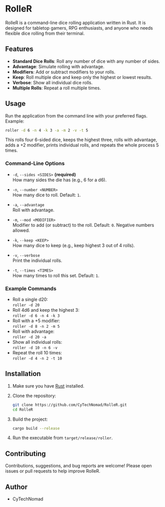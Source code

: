 # RolleR

RolleR is a command-line dice rolling application written in Rust. It is designed for tabletop gamers, RPG enthusiasts, and anyone who needs flexible dice rolling from their terminal.

## Features

- **Standard Dice Rolls**: Roll any number of dice with any number of sides.
- **Advantage**: Simulate rolling with advantage.
- **Modifiers**: Add or subtract modifiers to your rolls.
- **Keep**: Roll multiple dice and keep only the highest or lowest results.
- **Verbose**: Show all individual dice rolls.
- **Multiple Rolls**: Repeat a roll multiple times.

## Usage

Run the application from the command line with your preferred flags. Example:

```sh
roller -d 6 -n 4 -k 3 -a -m 2 -v -t 5
```

This rolls four 6-sided dice, keeps the highest three, rolls with advantage, adds a +2 modifier, prints individual rolls, and repeats the whole process 5 times.

### Command-Line Options

- `-d`, `--sides <SIDES>` **(required)**  
  How many sides the die has (e.g., 6 for a d6).

- `-n`, `--number <NUMBER>`  
  How many dice to roll. Default: `1`.

- `-a`, `--advantage`  
  Roll with advantage.

- `-m`, `--mod <MODIFIER>`  
  Modifier to add (or subtract) to the roll. Default: `0`. Negative numbers allowed.

- `-k`, `--keep <KEEP>`  
  How many dice to keep (e.g., keep highest 3 out of 4 rolls).

- `-v`, `--verbose`  
  Print the individual rolls.

- `-t`, `--times <TIMES>`  
  How many times to roll this set. Default: `1`.

### Example Commands

- Roll a single d20:  
  `roller -d 20`
- Roll 4d6 and keep the highest 3:  
  `roller -d 6 -n 4 -k 3`
- Roll with a +5 modifier:  
  `roller -d 8 -n 2 -m 5`
- Roll with advantage:  
  `roller -d 20 -a`
- Show all individual rolls:  
  `roller -d 10 -n 6 -v`
- Repeat the roll 10 times:  
  `roller -d 4 -n 2 -t 10`

## Installation

1. Make sure you have [Rust](https://www.rust-lang.org/tools/install) installed.
2. Clone the repository:

   ```sh
   git clone https://github.com/CyTechNomad/RolleR.git
   cd RolleR
   ```

3. Build the project:

   ```sh
   cargo build --release
   ```

4. Run the executable from `target/release/roller`.

## Contributing

Contributions, suggestions, and bug reports are welcome! Please open issues or pull requests to help improve RolleR.

## Author

- CyTechNomad
